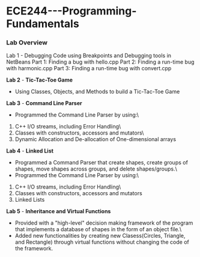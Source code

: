 # ECE244---Programming-Fundamentals

### Lab Overview
Lab 1 - Debugging Code using Breakpoints and Debugging tools in NetBeans
Part 1: Finding a bug with hello.cpp
Part 2: Finding a run-time bug with harmonic.cpp
Part 3: Finding a run-time bug with convert.cpp

**Lab 2** - **Tic-Tac-Toe Game**
- Using Classes, Objects, and Methods to build a Tic-Tac-Toe Game

**Lab 3** - **Command Line Parser**
- Programmed the Command Line Parser by using:\
1. C++ I/O streams, including Error Handling\
2. Classes with constructors, accessors and mutators\
3. Dynamic Allocation and De-allocation of One-dimensional arrays

**Lab 4** - **Linked List**
- Programmed a Command Parser that create shapes, create groups of shapes, move shapes across groups, and delete shapes/groups.\
- Programmed the Command Line Parser by using:\
1. C++ I/O streams, including Error Handling\
2. Classes with constructors, accessors and mutators
3. Linked Lists

**Lab 5** - **Inheritance and Virtual Functions**
- Provided with a "high-level" decision making framework of the program that implements a database of shapes in the form of an object file.\
- Added new functionalities by creating new Clasess(Circles, Triangle, and Rectangle) through virtual functions without changing the code of the framework.

